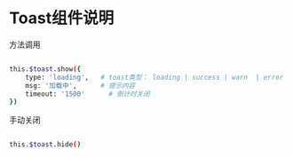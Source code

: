 # Toast组件说明

方法调用

``` bash

this.$toast.show({
	type: 'loading',   # toast类型： loading | success | warn  | error
	msg: '加载中',      # 提示内容
	timeout: '1500'      # 倒计时关闭
})


```

手动关闭

``` bash

this.$toast.hide()

```